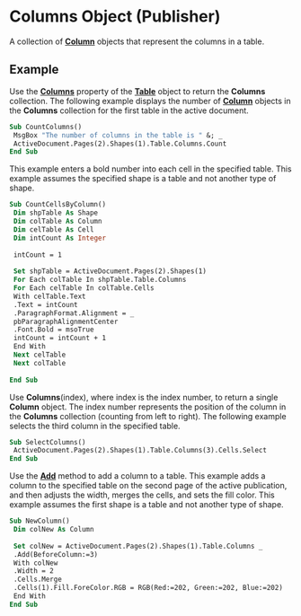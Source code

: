 
# Columns Object (Publisher)

A collection of  **[Column](7f14fd4f-3919-8dd9-ed1e-988269b4b0c9.md)** objects that represent the columns in a table.


## Example

Use the  **[Columns](fb55ba62-64a4-2221-3cc7-b349dc2f6934.md)** property of the  **[Table](09da4a0a-2230-067e-1cac-55321ea044c5.md)** object to return the  **Columns** collection. The following example displays the number of **[Column](7f14fd4f-3919-8dd9-ed1e-988269b4b0c9.md)** objects in the **Columns** collection for the first table in the active document.


```vb
Sub CountColumns() 
 MsgBox "The number of columns in the table is " &; _ 
 ActiveDocument.Pages(2).Shapes(1).Table.Columns.Count 
End Sub
```

This example enters a bold number into each cell in the specified table. This example assumes the specified shape is a table and not another type of shape.




```vb
Sub CountCellsByColumn() 
 Dim shpTable As Shape 
 Dim colTable As Column 
 Dim celTable As Cell 
 Dim intCount As Integer 
 
 intCount = 1 
 
 Set shpTable = ActiveDocument.Pages(2).Shapes(1) 
 For Each colTable In shpTable.Table.Columns 
 For Each celTable In colTable.Cells 
 With celTable.Text 
 .Text = intCount 
 .ParagraphFormat.Alignment = _ 
 pbParagraphAlignmentCenter 
 .Font.Bold = msoTrue 
 intCount = intCount + 1 
 End With 
 Next celTable 
 Next colTable 
 
End Sub
```

Use  **Columns**(index), where index is the index number, to return a single  **Column** object. The index number represents the position of the column in the **Columns** collection (counting from left to right). The following example selects the third column in the specified table.




```vb
Sub SelectColumns() 
 ActiveDocument.Pages(2).Shapes(1).Table.Columns(3).Cells.Select 
End Sub
```

Use the  **[Add](b3dfb892-6bda-d2c4-11f7-9bd29bf257aa.md)** method to add a column to a table. This example adds a column to the specified table on the second page of the active publication, and then adjusts the width, merges the cells, and sets the fill color. This example assumes the first shape is a table and not another type of shape.




```vb
Sub NewColumn() 
 Dim colNew As Column 
 
 Set colNew = ActiveDocument.Pages(2).Shapes(1).Table.Columns _ 
 .Add(BeforeColumn:=3) 
 With colNew 
 .Width = 2 
 .Cells.Merge 
 .Cells(1).Fill.ForeColor.RGB = RGB(Red:=202, Green:=202, Blue:=202) 
 End With 
End Sub
```

